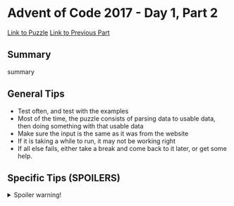 # Advent of Code 2017 - Day 1, Part 2

[Link to Puzzle](https://adventofcode.com/2017/day/1#part2)
[Link to Previous Part](https://github.com/CodingAP/unofficial-aoc-syllabus/blob/main/years/2017/day1/part1.md)

## Summary
summary

## General Tips
- Test often, and test with the examples
- Most of the time, the puzzle consists of parsing data to usable data, then doing something with that usable data
- Make sure the input is the same as it was from the website
- If it is taking a while to run, it may not be working right
- If all else fails, either take a break and come back to it later, or get some help.

## Specific Tips (SPOILERS)
<details> <summary>Spoiler warning!</summary>

specific tips

</details>